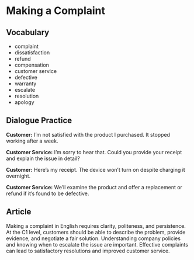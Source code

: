 # Making a Complaint

## Vocabulary
- complaint
- dissatisfaction
- refund
- compensation
- customer service
- defective
- warranty
- escalate
- resolution
- apology

## Dialogue Practice
**Customer:** I’m not satisfied with the product I purchased. It stopped working after a week.

**Customer Service:** I’m sorry to hear that. Could you provide your receipt and explain the issue in detail?

**Customer:** Here’s my receipt. The device won’t turn on despite charging it overnight.

**Customer Service:** We’ll examine the product and offer a replacement or refund if it’s found to be defective.

## Article
Making a complaint in English requires clarity, politeness, and persistence. At the C1 level, customers should be able to describe the problem, provide evidence, and negotiate a fair solution. Understanding company policies and knowing when to escalate the issue are important. Effective complaints can lead to satisfactory resolutions and improved customer service.